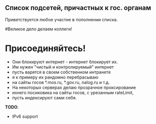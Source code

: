 ## Список подсетей, причастных к гос. органам ##
Приветствуется любое участие в пополнении списка.

#Великое дело делаем коллеги!                                                                                                                                                                                  
# Присоединяйтесь!
- Они блокируют интернет - интернет блокирует их.
- Им нужен "чистый и контролируемый" интернет
- пусть варятся в своем собственном интранете
- я к примеру их рандомно перебрасываю
- на сайты госов *.mos.ru, *.gov.ru, nalog.ru и т.д.
- На некоторых серверах делаю прозрачное проксирование
- ихнего посиковика  на сайты госов, с урезанным rateLimit,
- пусть индексируют сами себя.

**TODO**:
- IPv6 support
